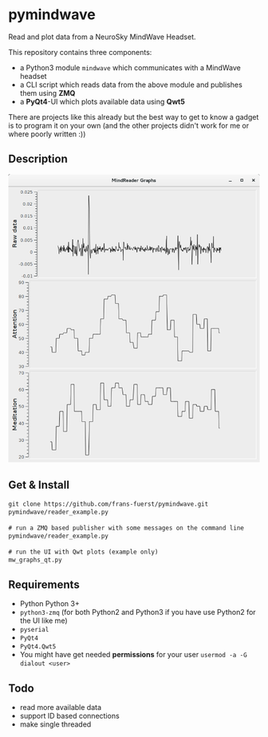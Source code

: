 # pymindwave
Read and plot data from a NeuroSky MindWave Headset.

This repository contains three components:

* a Python3 module `mindwave` which communicates with a MindWave headset
* a CLI script which reads data from the above module and publishes them using **ZMQ**
* a **PyQt4**-UI which plots available data using **Qwt5**

There are projects like this already but the best way to get to know a gadget
is to program it on your own (and the other projects didn't work for me or where
poorly written :))


Description
-----------

![graph plotter screenshot](screenshot.png)


Get & Install
-------------

    git clone https://github.com/frans-fuerst/pymindwave.git
    pymindwave/reader_example.py

    # run a ZMQ based publisher with some messages on the command line
    pymindwave/reader_example.py

    # run the UI with Qwt plots (example only)
    mw_graphs_qt.py


Requirements
------------

* Python Python 3+
* `python3-zmq` (for both Python2 and Python3 if you have use Python2 for the UI like me)
* `pyserial`
* `PyQt4`
* `PyQt4.Qwt5`
* You might have get needed **permissions** for your user `usermod -a -G dialout <user>`


Todo
----
* read more available data
* support ID based connections
* make single threaded



